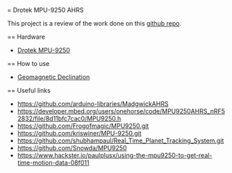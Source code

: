 = Drotek MPU-9250 AHRS

This project is a review of the work done on this [github repo](https://github.com/shubhampaul/Real_Time_Planet_Tracking_System.git).

== Hardware 
 
* [Drotek MPU-9250](https://drotek.com/shop/fr/drotek-parts/421-mpu9250-gyro-accelerometre-magnetometre.html)
 
== How to use
 
* [Geomagnetic Declination](https://www.ngdc.noaa.gov/geomag-web/)

== Useful links

* https://github.com/arduino-libraries/MadgwickAHRS
* https://developer.mbed.org/users/onehorse/code/MPU9250AHRS_nRF52832/file/8d11bfc7cac0/MPU9250.h
* https://github.com/Frogofmagic/MPU9250.git
* https://github.com/kriswiner/MPU-9250.git
* https://github.com/shubhampaul/Real_Time_Planet_Tracking_System.git 
* https://github.com/Snowda/MPU9250
* https://www.hackster.io/paulplusx/using-the-mpu9250-to-get-real-time-motion-data-08f011
 

 